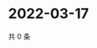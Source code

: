 # 2022-03-17

共 0 条

<!-- BEGIN WEIBO -->
<!-- 最后更新时间 Thu Mar 17 2022 01:17:45 GMT+0800 (China Standard Time) -->

<!-- END WEIBO -->
